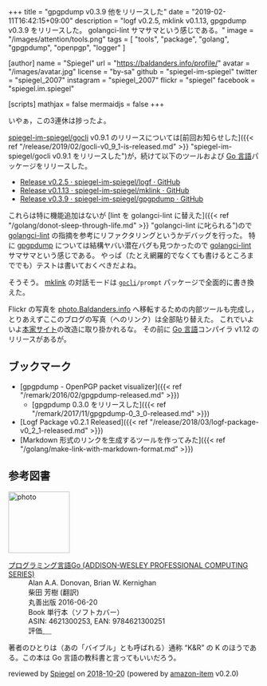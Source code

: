 +++
title = "gpgpdump v0.3.9 他をリリースした"
date = "2019-02-11T16:42:15+09:00"
description = "logf v0.2.5, mklink v0.1.13, gpgpdump v0.3.9 をリリースした。 golangci-lint サマサマという感じである。"
image = "/images/attention/tools.png"
tags  = [ "tools", "package", "golang", "gpgpdump", "openpgp", "logger" ]

[author]
  name      = "Spiegel"
  url       = "https://baldanders.info/profile/"
  avatar    = "/images/avatar.jpg"
  license   = "by-sa"
  github    = "spiegel-im-spiegel"
  twitter   = "spiegel_2007"
  instagram = "spiegel_2007"
  flickr    = "spiegel"
  facebook  = "spiegel.im.spiegel"

[scripts]
  mathjax = false
  mermaidjs = false
+++

いやぁ，この3連休は捗ったよ。

[spiegel-im-spiegel/gocli] v0.9.1 のリリースについては[前回お知らせした]({{< ref "/release/2019/02/gocli-v0_9_1-is-released.md" >}} "spiegel-im-spiegel/gocli v0.9.1 をリリースした")が，続けて以下のツールおよび [Go 言語]パッケージをリリースした。

- [Release v0.2.5 · spiegel-im-spiegel/logf · GitHub](https://github.com/spiegel-im-spiegel/logf/releases/tag/v0.2.5)
- [Release v0.1.13 · spiegel-im-spiegel/mklink · GitHub](https://github.com/spiegel-im-spiegel/mklink/releases/tag/v0.1.13)
- [Release v0.3.9 · spiegel-im-spiegel/gpgpdump · GitHub](https://github.com/spiegel-im-spiegel/gpgpdump/releases/tag/v0.3.9)

これらは特に機能追加はないが [lint を golangci-lint に替えた]({{< ref "/golang/donot-sleep-through-life.md" >}} "golangci-lint に叱られる")ので [golangci-lint] の指摘を参考にリファクタリングというかデバッグを行った。
特に [gpgpdump] については結構ヤバい潜在バグも見つかったので [golangci-lint] サマサマという感じである。
やっぱ（たとえ網羅的でなくても書けるところまででも）テストは書いておくべきだよね。

そうそう。
[mklink] の対話モードは [`gocli`]`/prompt` パッケージで全面的に書き換えた。

Flickr の写真を [photo.Baldanders.info](https://photo.baldanders.info/) へ移転するための内部ツールも完成し，とりあえずここのブログの写真（へのリンク）は全部貼り替えた。
これでいよいよ[本家サイト](https://baldanders.info/ "Baldanders.info")の改造に取り掛かれるな。
その前に [Go 言語]コンパイラ v1.12 のリリースがあるが。

## ブックマーク

- [gpgpdump - OpenPGP packet visualizer]({{< ref "/remark/2016/02/gpgpdump-released.md" >}})
    - [gpgpdump 0.3.0 をリリースした]({{< ref "/remark/2017/11/gpgpdump-0_3_0-released.md" >}})
- [Logf Package v0.2.1 Released]({{< ref "/release/2018/03/logf-package-v0_2_1-released.md" >}})
- [Markdown 形式のリンクを生成するツールを作ってみた]({{< ref "/golang/make-link-with-markdown-format.md" >}})

[Go 言語]: https://golang.org/ "The Go Programming Language"
[golangci-lint]: https://github.com/golangci/golangci-lint "golangci/golangci-lint: Linters Runner for Go. 5x faster than gometalinter. Nice colored output. Can report only new issues. Fewer false-positives. Yaml/toml config."
[spiegel-im-spiegel/gocli]: https://github.com/spiegel-im-spiegel/gocli "spiegel-im-spiegel/gocli: Minimal Packages for Command-Line Interface"
[`gocli`]: https://github.com/spiegel-im-spiegel/gocli "spiegel-im-spiegel/gocli: Minimal Packages for Command-Line Interface"
[gpgpdump]: https://github.com/spiegel-im-spiegel/gpgpdump "spiegel-im-spiegel/gpgpdump: OpenPGP packet visualizer"
[mklink]: https://github.com/spiegel-im-spiegel/mklink "spiegel-im-spiegel/mklink: Make Link with Markdown Format"

## 参考図書

<div class="hreview">
  <div class="photo"><a class="item url" href="https://www.amazon.co.jp/%E3%83%97%E3%83%AD%E3%82%B0%E3%83%A9%E3%83%9F%E3%83%B3%E3%82%B0%E8%A8%80%E8%AA%9EGo-ADDISON-WESLEY-PROFESSIONAL-COMPUTING-Donovan/dp/4621300253?SubscriptionId=AKIAJYVUJ3DMTLAECTHA&tag=baldandersinf-22&linkCode=xm2&camp=2025&creative=165953&creativeASIN=4621300253"><img src="https://images-fe.ssl-images-amazon.com/images/I/41meaSLNFfL._SL160_.jpg" width="123" alt="photo"></a></div>
  <dl class="fn">
    <dt><a href="https://www.amazon.co.jp/%E3%83%97%E3%83%AD%E3%82%B0%E3%83%A9%E3%83%9F%E3%83%B3%E3%82%B0%E8%A8%80%E8%AA%9EGo-ADDISON-WESLEY-PROFESSIONAL-COMPUTING-Donovan/dp/4621300253?SubscriptionId=AKIAJYVUJ3DMTLAECTHA&tag=baldandersinf-22&linkCode=xm2&camp=2025&creative=165953&creativeASIN=4621300253">プログラミング言語Go (ADDISON-WESLEY PROFESSIONAL COMPUTING SERIES)</a></dt>
    <dd>Alan A.A. Donovan, Brian W. Kernighan</dd>
    <dd>柴田 芳樹 (翻訳)</dd>
    <dd>丸善出版 2016-06-20</dd>
    <dd>Book 単行本（ソフトカバー）</dd>
    <dd>ASIN: 4621300253, EAN: 9784621300251</dd>
    <dd>評価<abbr class="rating fa-sm" title="5">&nbsp;<i class="fas fa-star"></i>&nbsp;<i class="fas fa-star"></i>&nbsp;<i class="fas fa-star"></i>&nbsp;<i class="fas fa-star"></i>&nbsp;<i class="fas fa-star"></i></abbr></dd>
  </dl>
  <p class="description">著者のひとりは（あの「バイブル」とも呼ばれる）通称 “K&amp;R” の K のほうである。この本は Go 言語の教科書と言ってもいいだろう。</p>
  <p class="powered-by" >reviewed by <a href='#maker' class='reviewer'>Spiegel</a> on <abbr class="dtreviewed" title="2018-10-20">2018-10-20</abbr> (powered by <a href="https://github.com/spiegel-im-spiegel/amazon-item" >amazon-item</a> v0.2.0)</p>
</div>
